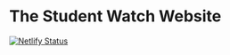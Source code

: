 # The Student Watch Website

[![Netlify Status](https://api.netlify.com/api/v1/badges/10ba3fd7-7352-40d4-a56d-2dc703e6db1d/deploy-status)](https://app.netlify.com/sites/thestudentwatch/deploys)